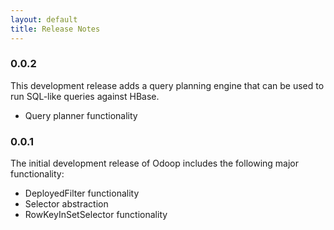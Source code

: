 ```yaml
---
layout: default
title: Release Notes
---
```


### 0.0.2

This development release adds a query planning engine that can be used to
run SQL-like queries against HBase.

* Query planner functionality

### 0.0.1

The initial development release of Odoop includes the following major
functionality:

* DeployedFilter functionality
* Selector abstraction
* RowKeyInSetSelector functionality

